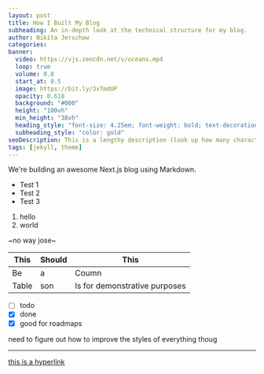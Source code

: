 ```yaml
---
layout: post
title: How I Built My Blog
subheading: An in-depth look at the technical structure for my blog.
author: Nikita Jerschow
categories:
banner:
  video: https://vjs.zencdn.net/v/oceans.mp4
  loop: true
  volume: 0.8
  start_at: 8.5
  image: https://bit.ly/3xTmdUP
  opacity: 0.618
  background: "#000"
  height: "100vh"
  min_height: "38vh"
  heading_style: "font-size: 4.25em; font-weight: bold; text-decoration: underline"
  subheading_style: "color: gold"
seoDescription: This is a lengthy description (look up how many characters is recommended for SEO descriptions) that will be as clickable as possible
tags: [jekyll, theme]
---
```


We're building an awesome Next.js blog using Markdown.

* Test 1
* Test 2
* Test 3

1. hello 
2. world

~no way jose~

| This | Should | This |
| --- | --- | --- |
| Be | a | Coumn |
| Table | son | Is for demonstrative purposes |

- [ ] todo
- [x] done
- [x] good for roadmaps

need to figure out how to improve the styles of everything thoug

-----

[this is a hyperlink](https://google.com)


